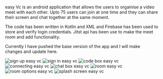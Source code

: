 easy Vc is an android application that allows the users to orgainise a video meet with each other.
Upto 75 users can join at one time and they can share their screen and chat together at the same moment.

The code has been written in Kotlin and XML and Firebase has been used to store and verify login credentials.
Jitst api has been use to make the meet room and add functionality.

Currently I have pushed the base version of the app and I will make changes and update here.


![sign up easy vc](https://user-images.githubusercontent.com/55822310/194895075-851e97f9-0ac0-4e6f-bec5-343e696799c7.jpg)
![sign in easy vc](https://user-images.githubusercontent.com/55822310/194895057-804e2b3c-e66f-453c-8f52-cc4bb0b9d157.jpg)
![code box easy vc](https://user-images.githubusercontent.com/55822310/194895092-484e8b22-b272-46cb-b628-1100198f1b23.jpg)
![connecting easy vc](https://user-images.githubusercontent.com/55822310/194895116-88b55727-63b1-415c-98e2-6e213945b7fe.jpg)
![chat box easy vc](https://user-images.githubusercontent.com/55822310/194895133-df4d3726-f674-49fc-9ea5-f4c83787d9a0.jpg)
![room easy vc](https://user-images.githubusercontent.com/55822310/194895162-912b285c-3b8b-40fb-b296-0c82188d0905.jpg)
![room options easy vc](https://user-images.githubusercontent.com/55822310/194895145-f2bfc50d-352f-4fde-9d0a-3e76f622bb41.jpg)
![splash screen easy vc](https://user-images.githubusercontent.com/55822310/194895992-8084d727-31f8-4e8b-9e67-7924b7ee779f.jpg)
